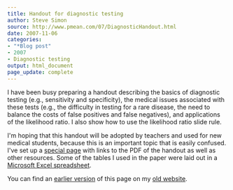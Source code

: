 ```yaml
---
title: Handout for diagnostic testing
author: Steve Simon
source: http://www.pmean.com/07/DiagnosticHandout.html
date: 2007-11-06
categories:
- "*Blog post"
- 2007
- Diagnostic testing
output: html_document
page_update: complete
---
```


I have been busy preparing a handout describing the basics of diagnostic testing (e.g., sensitivity and specificity), the medical issues associated with these tests (e.g., the difficulty in testing for a rare disease, the need to balance the costs of false positives and false negatives), and applications of the likelihood ratio. I also show how to use the likelihood ratio slide rule.

<!---more--->

I'm hoping that this handout will be adopted by teachers and used for new medical students, because this is an important topic that is easily confused. I've set up a [special page][sim3] with links to the PDF of the handout as well as other resources. Some of the tables I used in the paper were laid out in a [Microsoft Excel spreadsheet][sim4].

You can find an [earlier version][sim1] of this page on my [old website][sim2].

[sim1]: http://www.pmean.com/07/DiagnosticHandout.html
[sim2]: http://www.pmean.com
[sim3]: http://www.pmean.com/03/diagnostic.asp
[sim4]: http://www.pmean.com/00files/DiagnosticTables.xls
